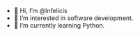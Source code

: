 - 👋 Hi, I’m @lnfelicis
- 👀 I’m interested in software development.
- 🌱 I’m currently learning Python.
